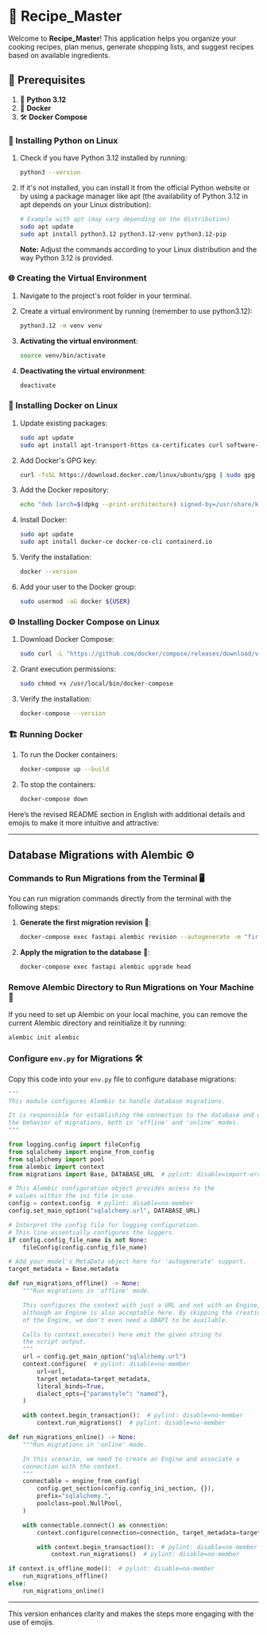 # 🍲 Recipe_Master

Welcome to **Recipe_Master**! This application helps you organize your cooking recipes, plan menus, generate shopping lists, and suggest recipes based on available ingredients.

## 🚀 Prerequisites

1. 🐍 **Python 3.12**
2. 🐳 **Docker**
3. 🛠️ **Docker Compose**

### 🐍 Installing Python on Linux

1. Check if you have Python 3.12 installed by running:

    ```bash
    python3 --version
    ```

2. If it's not installed, you can install it from the official Python website or by using a package manager like apt (the availability of Python 3.12 in apt depends on your Linux distribution):

    ```bash
    # Example with apt (may vary depending on the distribution)
    sudo apt update
    sudo apt install python3.12 python3.12-venv python3.12-pip
    ```

    **Note:** Adjust the commands according to your Linux distribution and the way Python 3.12 is provided.

### 🌐 Creating the Virtual Environment

1. Navigate to the project's root folder in your terminal.
2. Create a virtual environment by running (remember to use python3.12):

    ```bash
    python3.12 -m venv venv
    ```

3. **Activating the virtual environment**:

    ```bash
    source venv/bin/activate
    ```

4. **Deactivating the virtual environment**:

    ```bash
    deactivate
    ```

### 🐳 Installing Docker on Linux

1. Update existing packages:

    ```bash
    sudo apt update
    sudo apt install apt-transport-https ca-certificates curl software-properties-common
    ```

2. Add Docker's GPG key:

    ```bash
    curl -fsSL https://download.docker.com/linux/ubuntu/gpg | sudo gpg --dearmor -o /usr/share/keyrings/docker-archive-keyring.gpg
    ```

3. Add the Docker repository:

    ```bash
    echo "deb [arch=$(dpkg --print-architecture) signed-by=/usr/share/keyrings/docker-archive-keyring.gpg] https://download.docker.com/linux/ubuntu $(lsb_release -cs) stable" | sudo tee /etc/apt/sources.list.d/docker.list > /dev/null
    ```

4. Install Docker:

    ```bash
    sudo apt update
    sudo apt install docker-ce docker-ce-cli containerd.io
    ```

5. Verify the installation:

    ```bash
    docker --version
    ```

6. Add your user to the Docker group:

    ```bash
    sudo usermod -aG docker ${USER}
    ```

### ⚙️ Installing Docker Compose on Linux

1. Download Docker Compose:

    ```bash
    sudo curl -L "https://github.com/docker/compose/releases/download/v2.20.2/docker-compose-$(uname -s)-$(uname -m)" -o /usr/local/bin/docker-compose
    ```

2. Grant execution permissions:

    ```bash
    sudo chmod +x /usr/local/bin/docker-compose
    ```

3. Verify the installation:

    ```bash
    docker-compose --version
    ```

### 🏗️ Running Docker

1. To run the Docker containers:

    ```bash
    docker-compose up --build
    ```

2. To stop the containers:

    ```bash
    docker-compose down
    ```
Here’s the revised README section in English with additional details and emojis to make it more intuitive and attractive:

---

## Database Migrations with Alembic ⚙️

### Commands to Run Migrations from the Terminal 🖥️

You can run migration commands directly from the terminal with the following steps:

1. **Generate the first migration revision** 📜:
   ```bash
   docker-compose exec fastapi alembic revision --autogenerate -m "first_migrations"
   ```

2. **Apply the migration to the database** 🚀:
   ```bash
   docker-compose exec fastapi alembic upgrade head
   ```

### Remove Alembic Directory to Run Migrations on Your Machine 🧹

If you need to set up Alembic on your local machine, you can remove the current Alembic directory and reinitialize it by running:

```bash
alembic init alembic
```

### Configure `env.py` for Migrations 🛠️

Copy this code into your `env.py` file to configure database migrations:

```python
"""
This module configures Alembic to handle database migrations.

It is responsible for establishing the connection to the database and defining
the behavior of migrations, both in 'offline' and 'online' modes.
"""

from logging.config import fileConfig
from sqlalchemy import engine_from_config
from sqlalchemy import pool
from alembic import context
from migrations import Base, DATABASE_URL  # pylint: disable=import-error

# This Alembic configuration object provides access to the
# values within the ini file in use.
config = context.config  # pylint: disable=no-member
config.set_main_option("sqlalchemy.url", DATABASE_URL)

# Interpret the config file for logging configuration.
# This line essentially configures the loggers.
if config.config_file_name is not None:
    fileConfig(config.config_file_name)

# Add your model's MetaData object here for 'autogenerate' support.
target_metadata = Base.metadata

def run_migrations_offline() -> None:
    """Run migrations in 'offline' mode.

    This configures the context with just a URL and not with an Engine,
    although an Engine is also acceptable here. By skipping the creation
    of the Engine, we don't even need a DBAPI to be available.

    Calls to context.execute() here emit the given string to
    the script output.
    """
    url = config.get_main_option("sqlalchemy.url")
    context.configure(  # pylint: disable=no-member
        url=url,
        target_metadata=target_metadata,
        literal_binds=True,
        dialect_opts={"paramstyle": "named"},
    )

    with context.begin_transaction():  # pylint: disable=no-member
        context.run_migrations()  # pylint: disable=no-member

def run_migrations_online() -> None:
    """Run migrations in 'online' mode.

    In this scenario, we need to create an Engine and associate a
    connection with the context.
    """
    connectable = engine_from_config(
        config.get_section(config.config_ini_section, {}),
        prefix="sqlalchemy.",
        poolclass=pool.NullPool,
    )

    with connectable.connect() as connection:
        context.configure(connection=connection, target_metadata=target_metadata)  # pylint: disable=no-member

        with context.begin_transaction():  # pylint: disable=no-member
            context.run_migrations()  # pylint: disable=no-member

if context.is_offline_mode():  # pylint: disable=no-member
    run_migrations_offline()
else:
    run_migrations_online()
```

---

This version enhances clarity and makes the steps more engaging with the use of emojis.
